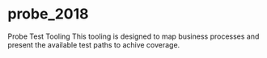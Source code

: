 # probe_2018
Probe Test Tooling
This tooling is designed to map business processes and present the available test paths to achive coverage.
